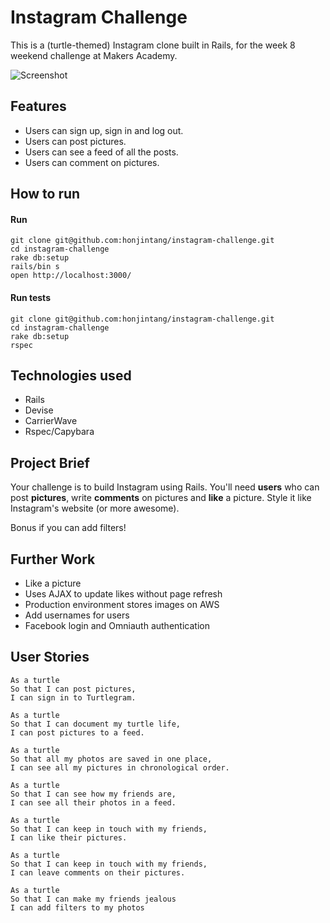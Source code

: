 Instagram Challenge
===================

This is a (turtle-themed) Instagram clone built in Rails, for the week 8 weekend challenge at Makers Academy.

![Screenshot](http://imgur.com/cJja7Gc.png)

## Features

* Users can sign up, sign in and log out.
* Users can post pictures.
* Users can see a feed of all the posts. 
* Users can comment on pictures.

## How to run

#### Run

```
git clone git@github.com:honjintang/instagram-challenge.git
cd instagram-challenge
rake db:setup
rails/bin s
open http://localhost:3000/
```

#### Run tests

```
git clone git@github.com:honjintang/instagram-challenge.git
cd instagram-challenge
rake db:setup
rspec
```

## Technologies used

* Rails
* Devise
* CarrierWave
* Rspec/Capybara

## Project Brief

Your challenge is to build Instagram using Rails. You'll need **users** who can post **pictures**, write **comments** on pictures and **like** a picture. Style it like Instagram's website (or more awesome).

Bonus if you can add filters!

## Further Work

* Like a picture
* Uses AJAX to update likes without page refresh
* Production environment stores images on AWS
* Add usernames for users
* Facebook login and Omniauth authentication

User Stories
-------------
```
As a turtle
So that I can post pictures,
I can sign in to Turtlegram.
```
```
As a turtle
So that I can document my turtle life,
I can post pictures to a feed.
```
```
As a turtle
So that all my photos are saved in one place,
I can see all my pictures in chronological order.
```
```
As a turtle
So that I can see how my friends are,
I can see all their photos in a feed.
```
```
As a turtle
So that I can keep in touch with my friends,
I can like their pictures.
```
```
As a turtle
So that I can keep in touch with my friends,
I can leave comments on their pictures.
```
```
As a turtle
So that I can make my friends jealous
I can add filters to my photos
```

